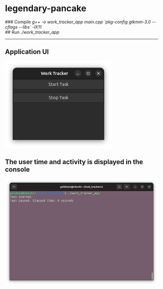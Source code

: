 # legendary-pancake
<p>
### Compile
<em>g++ -o work_tracker_app main.cpp `pkg-config gtkmm-3.0 --cflags --libs` -lX11</em> <br>
## Run
<em>./work_tracker_app</em>
</p>

<hr>

## Application UI

![Alt text](./appui.png)

## The user time and activity is displayed in the console

![Alt text](./clioutput.png)